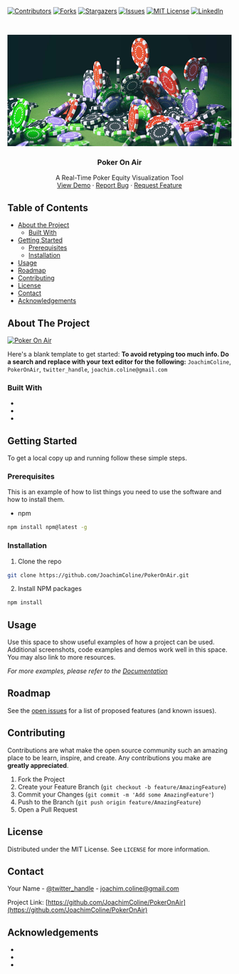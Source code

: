 <!--
*** Thanks for checking out this README Template. If you have a suggestion that would
*** make this better, please fork the repo and create a pull request or simply open
*** an issue with the tag "enhancement".
*** Thanks again! Now go create something AMAZING! :D
***
***
***
*** To avoid retyping too much info. Do a search and replace for the following:
*** JoachimColine, PokerOnAir, twitter_handle, joachim.coline@gmail.com
-->





<!-- PROJECT SHIELDS -->
<!--
*** I'm using markdown "reference style" links for readability.
*** Reference links are enclosed in brackets [ ] instead of parentheses ( ).
*** See the bottom of this document for the declaration of the reference variables
*** for contributors-url, forks-url, etc. This is an optional, concise syntax you may use.
*** https://www.markdownguide.org/basic-syntax/#reference-style-links
-->
[![Contributors][contributors-shield]][contributors-url]
[![Forks][forks-shield]][forks-url]
[![Stargazers][stars-shield]][stars-url]
[![Issues][issues-shield]][issues-url]
[![MIT License][license-shield]][license-url]
[![LinkedIn][linkedin-shield]][linkedin-url]



<!-- PROJECT LOGO -->
<br />
<p align="center">
  <a href="https://github.com/JoachimColine/PokerOnAir">
    <img src="images/logo.png" alt="Logo" width="600" height="250">
  </a>

  <h3 align="center">Poker On Air</h3>

  <p align="center">
    A Real-Time Poker Equity Visualization Tool 
    <br />
    <a href="https://github.com/JoachimColine/PokerOnAir">View Demo</a>
    ·
    <a href="https://github.com/JoachimColine/PokerOnAir/issues">Report Bug</a>
    ·
    <a href="https://github.com/JoachimColine/PokerOnAir/issues">Request Feature</a>
  </p>
</p>



<!-- TABLE OF CONTENTS -->
## Table of Contents

* [About the Project](#about-the-project)
  * [Built With](#built-with)
* [Getting Started](#getting-started)
  * [Prerequisites](#prerequisites)
  * [Installation](#installation)
* [Usage](#usage)
* [Roadmap](#roadmap)
* [Contributing](#contributing)
* [License](#license)
* [Contact](#contact)
* [Acknowledgements](#acknowledgements)



<!-- ABOUT THE PROJECT -->
## About The Project

[![Poker On Air][product-screenshot]](https://example.com)

Here's a blank template to get started:
**To avoid retyping too much info. Do a search and replace with your text editor for the following:**
`JoachimColine`, `PokerOnAir`, `twitter_handle`, `joachim.coline@gmail.com`


### Built With

* []()
* []()
* []()



<!-- GETTING STARTED -->
## Getting Started

To get a local copy up and running follow these simple steps.

### Prerequisites

This is an example of how to list things you need to use the software and how to install them.
* npm
```sh
npm install npm@latest -g
```

### Installation

1. Clone the repo
```sh
git clone https://github.com/JoachimColine/PokerOnAir.git
```
2. Install NPM packages
```sh
npm install
```



<!-- USAGE EXAMPLES -->
## Usage

Use this space to show useful examples of how a project can be used. Additional screenshots, code examples and demos work well in this space. You may also link to more resources.

_For more examples, please refer to the [Documentation](https://example.com)_



<!-- ROADMAP -->
## Roadmap

See the [open issues](https://github.com/JoachimColine/PokerOnAir/issues) for a list of proposed features (and known issues).



<!-- CONTRIBUTING -->
## Contributing

Contributions are what make the open source community such an amazing place to be learn, inspire, and create. Any contributions you make are **greatly appreciated**.

1. Fork the Project
2. Create your Feature Branch (`git checkout -b feature/AmazingFeature`)
3. Commit your Changes (`git commit -m 'Add some AmazingFeature'`)
4. Push to the Branch (`git push origin feature/AmazingFeature`)
5. Open a Pull Request



<!-- LICENSE -->
## License

Distributed under the MIT License. See `LICENSE` for more information.



<!-- CONTACT -->
## Contact

Your Name - [@twitter_handle](https://twitter.com/twitter_handle) - joachim.coline@gmail.com

Project Link: [https://github.com/JoachimColine/PokerOnAir](https://github.com/JoachimColine/PokerOnAir)



<!-- ACKNOWLEDGEMENTS -->
## Acknowledgements

* []()
* []()
* []()





<!-- MARKDOWN LINKS & IMAGES -->
<!-- https://www.markdownguide.org/basic-syntax/#reference-style-links -->
[contributors-shield]: https://img.shields.io/github/contributors/JoachimColine/repo.svg?style=flat-square
[contributors-url]: https://github.com/JoachimColine/repo/graphs/contributors
[forks-shield]: https://img.shields.io/github/forks/JoachimColine/repo.svg?style=flat-square
[forks-url]: https://github.com/JoachimColine/repo/network/members
[stars-shield]: https://img.shields.io/github/stars/JoachimColine/repo.svg?style=flat-square
[stars-url]: https://github.com/JoachimColine/repo/stargazers
[issues-shield]: https://img.shields.io/github/issues/JoachimColine/repo.svg?style=flat-square
[issues-url]: https://github.com/JoachimColine/repo/issues
[license-shield]: https://img.shields.io/github/license/JoachimColine/repo.svg?style=flat-square
[license-url]: https://github.com/JoachimColine/repo/blob/master/LICENSE.txt
[linkedin-shield]: https://img.shields.io/badge/-LinkedIn-black.svg?style=flat-square&logo=linkedin&colorB=555
[linkedin-url]: https://linkedin.com/in/joachim-coline
[product-screenshot]: images/screenshot.png
